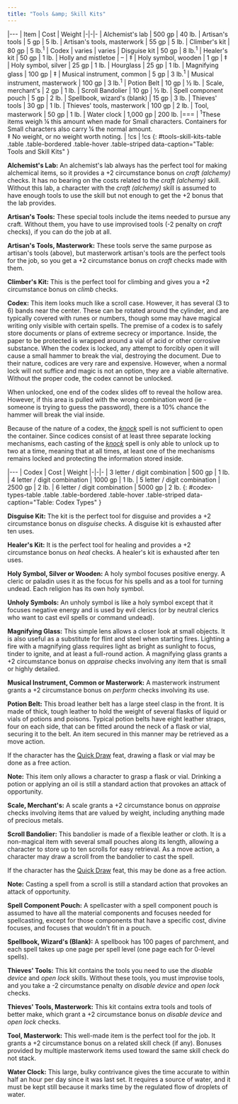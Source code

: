 ```yaml
---
title: "Tools &amp; Skill Kits"
---
```


|---
| Item | Cost | Weight
|-|-|-
| Alchemist's lab | 500 gp | 40 lb.
| Artisan's tools | 5 gp | 5 lb.
| Artisan's tools, masterwork | 55 gp | 5 lb.
| Climber's kit | 80 gp | 5 lb.<sup>1</sup>
| Codex | varies | varies
| Disguise kit | 50 gp | 8 lb.<sup>1</sup>
| Healer's kit | 50 gp | 1 lb.
| Holly and mistletoe | &ndash; | &Dagger;
| Holy symbol, wooden | 1 gp | &Dagger;
| Holy symbol, silver | 25 gp | 1 lb.
| Hourglass | 25 gp | 1 lb.
| Magnifying glass | 100 gp | &Dagger;
| Musical instrument, common | 5 gp | 3 lb.<sup>1</sup>
| Musical instrument, masterwork | 100 gp | 3 lb.<sup>1</sup>
| Potion Belt | 10 gp | &#189; lb.
| Scale, merchant's | 2 gp | 1 lb.
| Scroll Bandolier | 10 gp | &#189; lb.
| Spell component pouch | 5 gp | 2 lb.
| Spellbook, wizard's (blank) | 15 gp | 3 lb.
| Thieves' tools | 30 gp | 1 lb.
| Thieves' tools, masterwork | 100 gp | 2 lb.
| Tool, masterwork | 50 gp | 1 lb.
| Water clock | 1,000 gp | 200 lb.
|===
| <sup>1</sup>These items weigh &#188; this amount when made for Small characters. Containers for Small characters also carry &#188; the normal amount.<br>&Dagger; No weight, or no weight worth noting. | !cs | !cs
{: #tools-skill-kits-table .table .table-bordered .table-hover .table-striped data-caption="Table: Tools and Skill Kits" }

**Alchemist's Lab:** An alchemist's lab always has the perfect tool for making alchemical items, so it provides a +2 circumstance bonus on _craft (alchemy)_ checks. It has no bearing on the costs related to the _craft (alchemy)_ skill. Without this lab, a character with the _craft (alchemy)_ skill is assumed to have enough tools to use the skill but not enough to get the +2 bonus that the lab provides.

**Artisan's Tools:** These special tools include the items needed to pursue any craft. Without them, you have to use improvised tools (-2 penalty on _craft_ checks), if you can do the job at all.

**Artisan's Tools, Masterwork:** These tools serve the same purpose as artisan's tools (above), but masterwork artisan's tools are the perfect tools for the job, so you get a +2 circumstance bonus on _craft_ checks made with them.

**Climber's Kit:** This is the perfect tool for climbing and gives you a +2 circumstance bonus on _climb_ checks.

**Codex:** This item looks much like a scroll case. However, it has several (3 to 6) bands near the center. These can be rotated around the cylinder, and are typically covered with runes or numbers, though some may have magical writing only visible with certain spells. The premise of a codex is to safely store documents or plans of extreme secrecy or importance. Inside, the paper to be protected is wrapped around a vial of acid or other corrosive substance. When the codex is locked, any attempt to forcibly open it will cause a small hammer to break the vial, destroying the document. Due to their nature, codices are very rare and expensive. However, when a normal lock will not suffice and magic is not an option, they are a viable alternative. Without the proper code, the codex cannot be unlocked.

When unlocked, one end of the codex slides off to reveal the hollow area. However, if this area is pulled with the wrong combination word (ie - someone is trying to guess the password), there is a 10% chance the hammer will break the vial inside.

Because of the nature of a codex, the _<a href="#">knock</a>_ spell is not sufficient to open the container. Since codices consist of at least three separate locking mechanisms, each casting of the _<a href="#">knock</a>_ spell is only able to unlock up to two at a time, meaning that at all times, at least one of the mechanisms remains locked and protecting the information stored inside.

|---
| Codex | Cost | Weight
|-|-|-
| 3 letter / digit combination | 500 gp | 1 lb.
| 4 letter / digit combination | 1000 gp | 1 lb.
| 5 letter / digit combination | 2500 gp | 2 lb.
| 6 letter / digit combination | 5000 gp | 2 lb.
{: #codex-types-table .table .table-bordered .table-hover .table-striped data-caption="Table: Codex Types" }

**Disguise Kit:** The kit is the perfect tool for disguise and provides a +2 circumstance bonus on _disguise_ checks. A disguise kit is exhausted after ten uses.

**Healer's Kit:** It is the perfect tool for healing and provides a +2 circumstance bonus on _heal_ checks. A healer's kit is exhausted after ten uses.

**Holy Symbol, Silver or Wooden:** A holy symbol focuses positive energy. A cleric or paladin uses it as the focus for his spells and as a tool for turning undead. Each religion has its own holy symbol.

**Unholy Symbols:** An unholy symbol is like a holy symbol except that it focuses negative energy and is used by evil clerics (or by neutral clerics who want to cast evil spells or command undead).

**Magnifying Glass:** This simple lens allows a closer look at small objects. It is also useful as a substitute for flint and steel when starting fires. Lighting a fire with a magnifying glass requires light as bright as sunlight to focus, tinder to ignite, and at least a full-round action. A magnifying glass grants a +2 circumstance bonus on _appraise_ checks involving any item that is small or highly detailed.

**Musical Instrument, Common or Masterwork:** A masterwork instrument grants a +2 circumstance bonus on _perform_ checks involving its use.

**Potion Belt:** This broad leather belt has a large steel clasp in the front. It is made of thick, tough leather to hold the weight of several flasks of liquid or vials of potions and poisons. Typical potion belts have eight leather straps, four on each side, that can be fitted around the neck of a flask or vial, securing it to the belt. An item secured in this manner may be retrieved as a move action.

If the character has the <a href="#">Quick Draw</a> feat, drawing a flask or vial may be done as a free action.

**Note:** This item only allows a character to grasp a flask or vial. Drinking a potion or applying an oil is still a standard action that provokes an attack of opportunity.

**Scale, Merchant's:** A scale grants a +2 circumstance bonus on _appraise_ checks involving items that are valued by weight, including anything made of precious metals.

**Scroll Bandolier:** This bandolier is made of a flexible leather or cloth. It is a non-magical item with several small pouches along its length, allowing a character to store up to ten scrolls for easy retrieval. As a move action, a character may draw a scroll from the bandolier to cast the spell.

If the character has the <a href="#">Quick Draw</a> feat, this may be done as a free action.

**Note:** Casting a spell from a scroll is still a standard action that provokes an attack of opportunity.

**Spell Component Pouch:** A spellcaster with a spell component pouch is assumed to have all the material components and focuses needed for spellcasting, except for those components that have a specific cost, divine focuses, and focuses that wouldn't fit in a pouch.

**Spellbook, Wizard's (Blank):** A spellbook has 100 pages of parchment, and each spell takes up one page per spell level (one page each for 0-level spells).

**Thieves' Tools:** This kit contains the tools you need to use the _disable device_ and _open lock_ skills. Without these tools, you must improvise tools, and you take a -2 circumstance penalty on _disable device_ and _open lock_ checks.

**Thieves' Tools, Masterwork:** This kit contains extra tools and tools of better make, which grant a +2 circumstance bonus on _disable device_ and _open lock_ checks.

**Tool, Masterwork:** This well-made item is the perfect tool for the job. It grants a +2 circumstance bonus on a related skill check (if any). Bonuses provided by multiple masterwork items used toward the same skill check do not stack.

**Water Clock:** This large, bulky contrivance gives the time accurate to within half an hour per day since it was last set. It requires a source of water, and it must be kept still because it marks time by the regulated flow of droplets of water.
